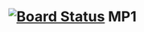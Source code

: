 [![Board Status](https://codedev.ms/kabalas/c94d4054-4f4c-4655-b9d8-3bcea83657f3/f265a833-cf64-4be9-8c51-6045aa26a742/_apis/work/boardbadge/49a1bf34-b4eb-4bcb-af15-b545797e0a0a)](https://codedev.ms/kabalas/c94d4054-4f4c-4655-b9d8-3bcea83657f3/_boards/board/t/f265a833-cf64-4be9-8c51-6045aa26a742/Microsoft.RequirementCategory)
MP1
===
